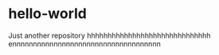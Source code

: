 # hello-world
Just another repository
hhhhhhhhhhhhhhhhhhhhhhhhhhhhhh
ennnnnnnnnnnnnnnnnnnnnnnnnnnnnnnnnnnn

